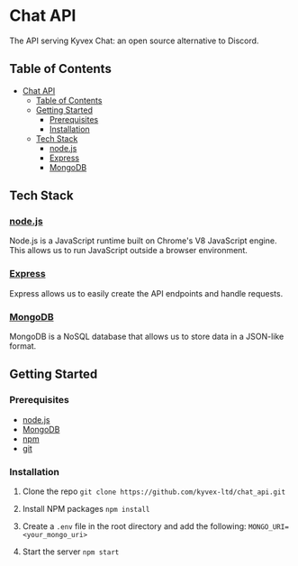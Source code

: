 # Chat API

The API serving Kyvex Chat: an open source alternative to Discord.

## Table of Contents

- [Chat API](#chat-api)
    - [Table of Contents](#table-of-contents)
    - [Getting Started](#getting-started)
        - [Prerequisites](#prerequisites)
        - [Installation](#installation)
    - [Tech Stack](#tech-stack)
        - [node.js](#nodejs)
        - [Express](#express)
        - [MongoDB](#mongodb)

## Tech Stack

### [node.js](https://nodejs.org/en/)

Node.js is a JavaScript runtime built on Chrome's V8 JavaScript engine.
This allows us to run JavaScript outside a browser environment.

### [Express](https://expressjs.com/)

Express allows us to easily create the API endpoints and handle requests.

### [MongoDB](https://www.mongodb.com/)

MongoDB is a NoSQL database that allows us to store data in a JSON-like format.

## Getting Started

### Prerequisites

- [node.js](https://nodejs.org/en/)
- [MongoDB](https://www.mongodb.com/)
- [npm](https://www.npmjs.com/)
- [git](https://git-scm.com/)

### Installation

1. Clone the repo
   `git clone https://github.com/kyvex-ltd/chat_api.git`

2. Install NPM packages `npm install`
3. Create a `.env` file in the root directory and add the following:
   `MONGO_URI=<your_mongo_uri>`
4. Start the server `npm start`

